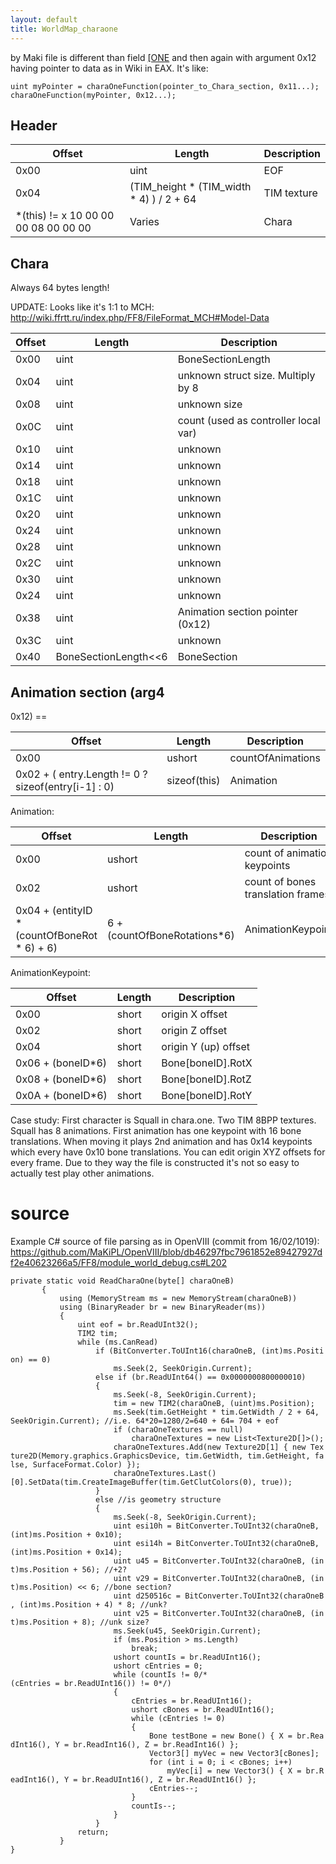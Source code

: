 ```yaml
---
layout: default
title: WorldMap_charaone
---
```


by Maki file is different than field [\[ONE](FileFormat_ONE.md) and then again with argument 0x12 having pointer to data as in Wiki in EAX. It's like:

`uint myPointer = charaOneFunction(pointer_to_Chara_section, 0x11...);`  
`charaOneFunction(myPointer, 0x12...);`

## Header

| Offset                                | Length                                       | Description |
|---------------------------------------|----------------------------------------------|-------------|
| 0x00                                  | uint                                         | EOF         |
| 0x04                                  | (TIM\_height \* (TIM\_width \* 4) ) / 2 + 64 | TIM texture |
| \*(this) != x 10 00 00 00 08 00 00 00 | Varies                                       | Chara       |

## Chara

Always 64 bytes length!

UPDATE: Looks like it's 1:1 to MCH: <http://wiki.ffrtt.ru/index.php/FF8/FileFormat_MCH#Model-Data>

| Offset | Length                     | Description                          |
|--------|----------------------------|--------------------------------------|
| 0x00   | uint                       | BoneSectionLength                    |
| 0x04   | uint                       | unknown struct size. Multiply by 8   |
| 0x08   | uint                       | unknown size                         |
| 0x0C   | uint                       | count (used as controller local var) |
| 0x10   | uint                       | unknown                              |
| 0x14   | uint                       | unknown                              |
| 0x18   | uint                       | unknown                              |
| 0x1C   | uint                       | unknown                              |
| 0x20   | uint                       | unknown                              |
| 0x24   | uint                       | unknown                              |
| 0x28   | uint                       | unknown                              |
| 0x2C   | uint                       | unknown                              |
| 0x30   | uint                       | unknown                              |
| 0x24   | uint                       | unknown                              |
| 0x38   | uint                       | Animation section pointer (0x12)     |
| 0x3C   | uint                       | unknown                              |
| 0x40   | BoneSectionLength&lt;&lt;6 | BoneSection                          |

## Animation section (arg4

0x12) ==

| Offset                                                | Length       | Description       |
|-------------------------------------------------------|--------------|-------------------|
| 0x00                                                  | ushort       | countOfAnimations |
| 0x02 + ( entry.Length != 0 ? sizeof(entry\[i-1\] : 0) | sizeof(this) | Animation         |

Animation:

| Offset                                         | Length                        | Description                       |
|------------------------------------------------|-------------------------------|-----------------------------------|
| 0x00                                           | ushort                        | count of animation keypoints      |
| 0x02                                           | ushort                        | count of bones translation frames |
| 0x04 + (entityID \* (countOfBoneRot \* 6) + 6) | 6 + (countOfBoneRotations\*6) | AnimationKeypoint                 |

AnimationKeypoint:

| Offset             | Length | Description          |
|--------------------|--------|----------------------|
| 0x00               | short  | origin X offset      |
| 0x02               | short  | origin Z offset      |
| 0x04               | short  | origin Y (up) offset |
| 0x06 + (boneID\*6) | short  | Bone\[boneID\].RotX  |
| 0x08 + (boneID\*6) | short  | Bone\[boneID\].RotZ  |
| 0x0A + (boneID\*6) | short  | Bone\[boneID\].RotY  |

Case study: First character is Squall in chara.one. Two TIM 8BPP textures. Squall has 8 animations. First animation has one keypoint with 16 bone translations. When moving it plays 2nd animation and has 0x14 keypoints which every have 0x10 bone translations. You can edit origin XYZ offsets for every frame. Due to they way the file is constructed it's not so easy to actually test play other animations.

# source

Example C\# source of file parsing as in OpenVIII (commit from 16/02/1019): <https://github.com/MaKiPL/OpenVIII/blob/db46297fbc7961852e89427927df2e40623266a5/FF8/module_world_debug.cs#L202>

`private static void ReadCharaOne(byte[] charaOneB)`  
`       {`  
`           using (MemoryStream ms = new MemoryStream(charaOneB))`  
`           using (BinaryReader br = new BinaryReader(ms))`  
`           {`  
`               uint eof = br.ReadUInt32();`  
`               TIM2 tim;`  
`               while (ms.CanRead)`  
`                   if (BitConverter.ToUInt16(charaOneB, (int)ms.Position) == 0)`  
`                       ms.Seek(2, SeekOrigin.Current);`  
`                   else if (br.ReadUInt64() == 0x0000000800000010)`  
`                   {`  
`                       ms.Seek(-8, SeekOrigin.Current);`  
`                       tim = new TIM2(charaOneB, (uint)ms.Position);`  
`                       ms.Seek(tim.GetHeight * tim.GetWidth / 2 + 64, SeekOrigin.Current); //i.e. 64*20=1280/2=640 + 64= 704 + eof`  
`                       if (charaOneTextures == null)`  
`                           charaOneTextures = new List<Texture2D[]>();`  
`                       charaOneTextures.Add(new Texture2D[1] { new Texture2D(Memory.graphics.GraphicsDevice, tim.GetWidth, tim.GetHeight, false, SurfaceFormat.Color) });`  
`                       charaOneTextures.Last()[0].SetData(tim.CreateImageBuffer(tim.GetClutColors(0), true));`  
`                   }`  
`                   else //is geometry structure`  
`                   {`  
`                       ms.Seek(-8, SeekOrigin.Current);`  
`                       uint esi10h = BitConverter.ToUInt32(charaOneB, (int)ms.Position + 0x10);`  
`                       uint esi14h = BitConverter.ToUInt32(charaOneB, (int)ms.Position + 0x14);`  
`                       uint u45 = BitConverter.ToUInt32(charaOneB, (int)ms.Position + 56); //+2?`  
`                       uint v29 = BitConverter.ToUInt32(charaOneB, (int)ms.Position) << 6; //bone section?`  
`                       uint d250516c = BitConverter.ToUInt32(charaOneB, (int)ms.Position + 4) * 8; //unk?`  
`                       uint v25 = BitConverter.ToUInt32(charaOneB, (int)ms.Position + 8); //unk size?`  
`                       ms.Seek(u45, SeekOrigin.Current);`  
`                       if (ms.Position > ms.Length)`  
`                           break;`  
`                       ushort countIs = br.ReadUInt16();`  
`                       ushort cEntries = 0;`  
`                       while (countIs != 0/*(cEntries = br.ReadUInt16()) != 0*/)`  
`                       {`  
`                           cEntries = br.ReadUInt16();`  
`                           ushort cBones = br.ReadUInt16();`  
`                           while (cEntries != 0)`  
`                           {`  
`                               Bone testBone = new Bone() { X = br.ReadInt16(), Y = br.ReadInt16(), Z = br.ReadInt16() };`  
`                               Vector3[] myVec = new Vector3[cBones];`  
`                               for (int i = 0; i < cBones; i++)`  
`                                   myVec[i] = new Vector3() { X = br.ReadInt16(), Y = br.ReadUInt16(), Z = br.ReadUInt16() };`  
`                               cEntries--;`  
`                           }`  
`                           countIs--;`  
`                       }`  
`                   }`  
`               return;`  
`           }`  
`}`
